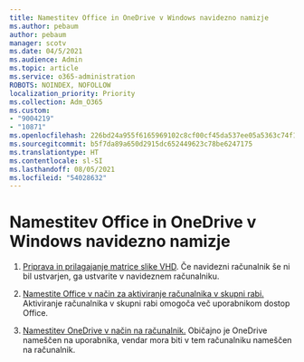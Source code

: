 ```yaml
---
title: Namestitev Office in OneDrive v Windows navidezno namizje
ms.author: pebaum
author: pebaum
manager: scotv
ms.date: 04/5/2021
ms.audience: Admin
ms.topic: article
ms.service: o365-administration
ROBOTS: NOINDEX, NOFOLLOW
localization_priority: Priority
ms.collection: Adm_O365
ms.custom:
- "9004219"
- "10871"
ms.openlocfilehash: 226bd24a955f6165969102c8cf00cf45da537ee05a5363c74f1dfd055d922e1d
ms.sourcegitcommit: b5f7da89a650d2915dc652449623c78be6247175
ms.translationtype: HT
ms.contentlocale: sl-SI
ms.lasthandoff: 08/05/2021
ms.locfileid: "54028632"
---
```

# <a name="install-office-and-onedrive-on-windows-virtual-desktop"></a>Namestitev Office in OneDrive v Windows navidezno namizje

1. [Priprava in prilagajanje matrice slike VHD](https://docs.microsoft.com/azure/virtual-desktop/set-up-customize-master-image). Če navidezni računalnik še ni bil ustvarjen, ga ustvarite v navideznem računalniku.

1. [Namestite Office v način za aktiviranje računalnika v skupni rabi.](https://docs.microsoft.com/azure/virtual-desktop/install-office-on-wvd-master-image#install-office-in-shared-computer-activation-mode) Aktiviranje računalnika v skupni rabi omogoča več uporabnikom dostop Office.

1. [Namestitev OneDrive v način na računalnik.](https://docs.microsoft.com/azure/virtual-desktop/install-office-on-wvd-master-image#install-onedrive-in-per-machine-mode) Običajno je OneDrive nameščen na uporabnika, vendar mora biti v tem računalniku nameščen na računalnik.
